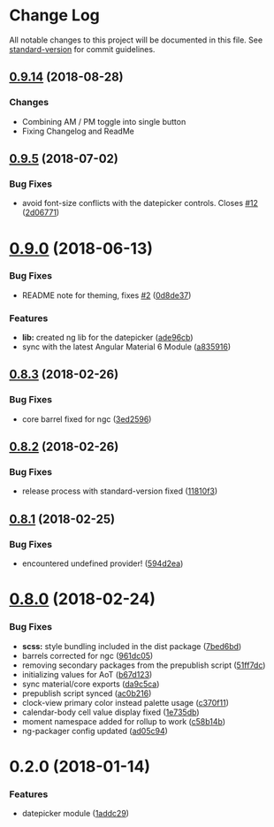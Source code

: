 # Change Log

All notable changes to this project will be documented in this file. See [standard-version](https://github.com/conventional-changelog/standard-version) for commit guidelines.

<a name="0.9.14"></a>

## [0.9.14](https://github.com/martindalec/material-datepicker/compare/v0.9.9...v0.9.14) (2018-08-28)

### Changes

- Combining AM / PM toggle into single button
- Fixing Changelog and ReadMe

<a name="0.9.5"></a>

## [0.9.5](https://github.com/martindalec/material-datepicker/compare/v0.9.4...v0.9.5) (2018-07-02)

### Bug Fixes

- avoid font-size conflicts with the datepicker controls. Closes [#12](https://github.com/martindalec/material-datepicker/issues/12) ([2d06771](https://github.com/martindalec/material-datepicker/commit/2d06771))

<a name="0.9.0"></a>

# [0.9.0](https://github.com/martindalec/material-datepicker/compare/v0.8.3...v0.9.0) (2018-06-13)

### Bug Fixes

- README note for theming, fixes [#2](https://github.com/martindalec/material-datepicker/issues/2) ([0d8de37](https://github.com/martindalec/material-datepicker/commit/0d8de37))

### Features

- **lib:** created ng lib for the datepicker ([ade96cb](https://github.com/martindalec/material-datepicker/commit/ade96cb))
- sync with the latest Angular Material 6 Module ([a835916](https://github.com/martindalec/material-datepicker/commit/a835916))

<a name="0.8.3"></a>

## [0.8.3](https://github.com/martindalec/material-datepicker/compare/v0.8.2...v0.8.3) (2018-02-26)

### Bug Fixes

- core barrel fixed for ngc ([3ed2596](https://github.com/martindalec/material-datepicker/commit/3ed2596))

<a name="0.8.2"></a>

## [0.8.2](https://github.com/martindalec/material-datepicker/compare/v0.8.1...v0.8.2) (2018-02-26)

### Bug Fixes

- release process with standard-version fixed ([11810f3](https://github.com/martindalec/material-datepicker/commit/11810f3))

<a name="0.8.1"></a>

## [0.8.1](https://github.com/martindalec/material-datepicker/compare/v0.8.0...v0.8.1) (2018-02-25)

### Bug Fixes

- encountered undefined provider! ([594d2ea](https://github.com/martindalec/material-datepicker/commit/594d2ea))

<a name="0.8.0"></a>

# [0.8.0](https://github.com/martindalec/material-datepicker/compare/v0.7.0...v0.8.0) (2018-02-24)

### Bug Fixes

- **scss:** style bundling included in the dist package ([7bed6bd](https://github.com/martindalec/material-datepicker/commit/7bed6bd))
- barrels corrected for ngc ([961dc05](https://github.com/martindalec/material-datepicker/commit/961dc05))
- removing secondary packages from the prepublish script ([51ff7dc](https://github.com/martindalec/material-datepicker/commit/51ff7dc))
- initializing values for AoT ([b67d123](https://github.com/martindalec/material-datepicker/commit/b67d123))
- sync material/core exports ([da9c5ca](https://github.com/martindalec/material-datepicker/commit/da9c5ca))
- prepublish script synced ([ac0b216](https://github.com/martindalec/material-datepicker/commit/ac0b216))
- clock-view primary color instead palette usage ([c370f11](https://github.com/martindalec/material-datepicker/commit/c370f11))
- calendar-body cell value display fixed ([1e735db](https://github.com/martindalec/material-datepicker/commit/1e735db))
- moment namespace added for rollup to work ([c58b14b](https://github.com/martindalec/material-datepicker/commit/c58b14b))
- ng-packager config updated ([ad05c94](https://github.com/martindalec/material-datepicker/commit/ad05c94))

<a name="0.2.0"></a>

# 0.2.0 (2018-01-14)

### Features

- datepicker module ([1addc29](https://github.com/martindalec/material-datepicker/commit/1addc29))
